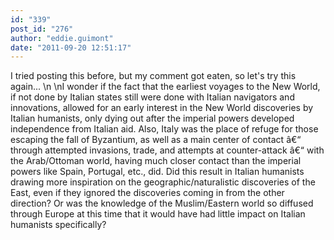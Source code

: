 ```yaml
---
id: "339"
post_id: "276"
author: "eddie.guimont"
date: "2011-09-20 12:51:17"
---
```

I tried posting this before, but my comment got eaten, so let's try this again...\n\nI wonder if the fact that the earliest voyages to the New World, if not done by Italian states still were done with Italian navigators and innovations, allowed for an early interest in the New World discoveries by Italian humanists, only dying out after the imperial powers developed independence from Italian aid. Also, Italy was the place of refuge for those escaping the fall of Byzantium, as well as a main center of contact â€“ through attempted invasions, trade, and attempts at counter-attack â€“ with the Arab/Ottoman world, having much closer contact than the imperial powers like Spain, Portugal, etc., did. Did this result in Italian humanists drawing more inspiration on the geographic/naturalistic discoveries of the East, even if they ignored the discoveries coming in from the other direction? Or was the knowledge of the Muslim/Eastern world so diffused through Europe at this time that it would have had little impact on Italian humanists specifically?
